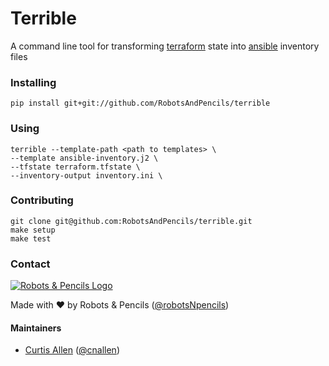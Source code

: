 # Terrible
A command line tool for transforming [terraform](https://terraform.io/) state into [ansible](http://docs.ansible.com/) inventory files

### Installing

    pip install git+git://github.com/RobotsAndPencils/terrible

### Using
    terrible --template-path <path to templates> \
    --template ansible-inventory.j2 \
    --tfstate terraform.tfstate \ 
    --inventory-output inventory.ini \
### Contributing

    git clone git@github.com:RobotsAndPencils/terrible.git
    make setup
    make test

### Contact

[![Robots & Pencils Logo](http://f.cl.ly/items/2W3n1r2R0j2p2b3n3j3c/rnplogo.png)](http://www.robotsandpencils.com)

Made with :heart: by Robots & Pencils ([@robotsNpencils](https://twitter.com/robotsNpencils))

#### Maintainers

- [Curtis Allen](http://github.com/curtisallen) ([@cnallen](https://twitter.com/cnallen))